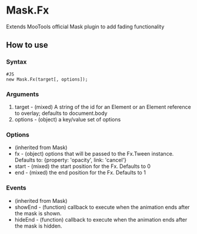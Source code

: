 # Mask.Fx #

Extends MooTools official Mask plugin to add fading functionality

## How to use ##

### Syntax ###

    #JS
    new Mask.Fx(target[, options]);

### Arguments ###

1. target - (mixed) A string of the id for an Element or an Element reference to overlay; defaults to document.body
2. options - (object) a key/value set of options

### Options ###

- (inherited from Mask)
- fx - (object) options that will be passed to the Fx.Tween instance. Defaults to: {property: 'opacity', link: 'cancel'}
- start - (mixed) the start position for the Fx. Defaults to 0
- end - (mixed) the end position for the Fx. Defaults to 1

### Events ###

- (inherited from Mask)
- showEnd - (function) callback to execute when the animation ends after the mask is shown.
- hideEnd - (function) callback to execute when the animation ends after the mask is hidden.